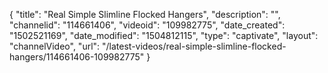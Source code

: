 {
    "title": "Real Simple Slimline Flocked Hangers",
    "description": "",
    "channelid": "114661406",
    "videoid": "109982775",
    "date_created": "1502521169",
    "date_modified": "1504812115",
    "type": "captivate",
    "layout": "channelVideo",
    "url": "\/latest-videos\/real-simple-slimline-flocked-hangers\/114661406-109982775"
}